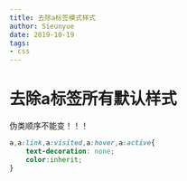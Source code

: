 ```yaml
--- 
title: 去除a标签模式样式
author: Sieunyue
date: 2019-10-19
tags: 
- css
--- 
```

# 去除a标签所有默认样式
伪类顺序不能变！！！
```css
a,a:link,a:visited,a:hover,a:active{
    text-decoration: none;
    color:inherit;
}
```